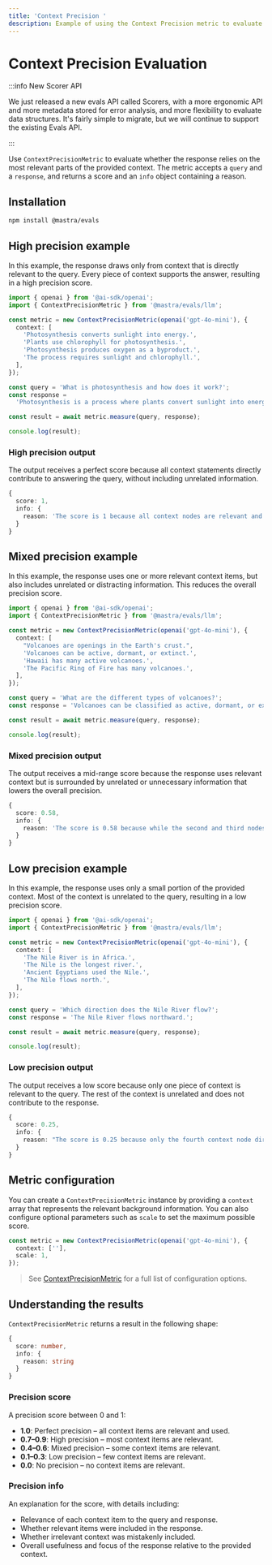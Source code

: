 ```yaml
---
title: 'Context Precision '
description: Example of using the Context Precision metric to evaluate how precisely context information is used.
---
```


# Context Precision Evaluation

:::info New Scorer API

We just released a new evals API called Scorers, with a more ergonomic API and more metadata stored for error analysis, and more flexibility to evaluate data structures. It's fairly simple to migrate, but we will continue to support the existing Evals API.

:::

Use `ContextPrecisionMetric` to evaluate whether the response relies on the most relevant parts of the provided context. The metric accepts a `query` and a `response`, and returns a score and an `info` object containing a reason.

## Installation

```bash copy
npm install @mastra/evals
```

## High precision example

In this example, the response draws only from context that is directly relevant to the query. Every piece of context supports the answer, resulting in a high precision score.

```typescript filename="src/example-high-precision.ts" showLineNumbers copy
import { openai } from '@ai-sdk/openai';
import { ContextPrecisionMetric } from '@mastra/evals/llm';

const metric = new ContextPrecisionMetric(openai('gpt-4o-mini'), {
  context: [
    'Photosynthesis converts sunlight into energy.',
    'Plants use chlorophyll for photosynthesis.',
    'Photosynthesis produces oxygen as a byproduct.',
    'The process requires sunlight and chlorophyll.',
  ],
});

const query = 'What is photosynthesis and how does it work?';
const response =
  'Photosynthesis is a process where plants convert sunlight into energy using chlorophyll, producing oxygen as a byproduct.';

const result = await metric.measure(query, response);

console.log(result);
```

### High precision output

The output receives a perfect score because all context statements directly contribute to answering the query, without including unrelated information.

```typescript
{
  score: 1,
  info: {
    reason: 'The score is 1 because all context nodes are relevant and provide direct definitions, explanations, and essential components of photosynthesis, with the first node defining the process, followed by supporting details about chlorophyll and oxygen production, all in optimal ranking order.'
  }
}
```

## Mixed precision example

In this example, the response uses one or more relevant context items, but also includes unrelated or distracting information. This reduces the overall precision score.

```typescript filename="src/example-mixed-precision.ts" showLineNumbers copy
import { openai } from '@ai-sdk/openai';
import { ContextPrecisionMetric } from '@mastra/evals/llm';

const metric = new ContextPrecisionMetric(openai('gpt-4o-mini'), {
  context: [
    "Volcanoes are openings in the Earth's crust.",
    'Volcanoes can be active, dormant, or extinct.',
    'Hawaii has many active volcanoes.',
    'The Pacific Ring of Fire has many volcanoes.',
  ],
});

const query = 'What are the different types of volcanoes?';
const response = 'Volcanoes can be classified as active, dormant, or extinct based on their activity status.';

const result = await metric.measure(query, response);

console.log(result);
```

### Mixed precision output

The output receives a mid-range score because the response uses relevant context but is surrounded by unrelated or unnecessary information that lowers the overall precision.

```typescript
{
  score: 0.58,
  info: {
    reason: 'The score is 0.58 because while the second and third nodes provided direct definitions and examples of volcano types, the first and fourth nodes were irrelevant, leading to a lower precision score. The relevant nodes were not optimally ordered, as the most useful context was not the first, which affected the overall effectiveness.'
  }
}
```

## Low precision example

In this example, the response uses only a small portion of the provided context. Most of the context is unrelated to the query, resulting in a low precision score.

```typescript filename="src/example-low-precision.ts" showLineNumbers copy
import { openai } from '@ai-sdk/openai';
import { ContextPrecisionMetric } from '@mastra/evals/llm';

const metric = new ContextPrecisionMetric(openai('gpt-4o-mini'), {
  context: [
    'The Nile River is in Africa.',
    'The Nile is the longest river.',
    'Ancient Egyptians used the Nile.',
    'The Nile flows north.',
  ],
});

const query = 'Which direction does the Nile River flow?';
const response = 'The Nile River flows northward.';

const result = await metric.measure(query, response);

console.log(result);
```

### Low precision output

The output receives a low score because only one piece of context is relevant to the query. The rest of the context is unrelated and does not contribute to the response.

```typescript
{
  score: 0.25,
  info: {
    reason: "The score is 0.25 because only the fourth context node directly answers the question about the direction of the Nile River's flow, while the first three nodes are irrelevant, providing no useful information. This highlights a significant limitation in the overall relevance of the retrieved contexts, as the majority did not contribute to the expected output."
  }
}
```

## Metric configuration

You can create a `ContextPrecisionMetric` instance by providing a `context` array that represents the relevant background information. You can also configure optional parameters such as `scale` to set the maximum possible score.

```typescript showLineNumbers copy
const metric = new ContextPrecisionMetric(openai('gpt-4o-mini'), {
  context: [''],
  scale: 1,
});
```

> See [ContextPrecisionMetric](/docs/reference/evals/context-precision) for a full list of configuration options.

## Understanding the results

`ContextPrecisionMetric` returns a result in the following shape:

```typescript
{
  score: number,
  info: {
    reason: string
  }
}
```

### Precision score

A precision score between 0 and 1:

- **1.0**: Perfect precision – all context items are relevant and used.
- **0.7–0.9**: High precision – most context items are relevant.
- **0.4–0.6**: Mixed precision – some context items are relevant.
- **0.1–0.3**: Low precision – few context items are relevant.
- **0.0**: No precision – no context items are relevant.

### Precision info

An explanation for the score, with details including:

- Relevance of each context item to the query and response.
- Whether relevant items were included in the response.
- Whether irrelevant context was mistakenly included.
- Overall usefulness and focus of the response relative to the provided context.

<GithubLink
  outdated={true}
  marginTop='mt-16'
  link="https://github.com/mastra-ai/mastra/blob/main/examples/basics/evals/context-precision"
/>
